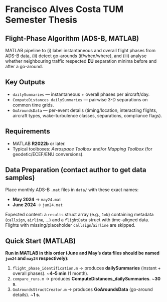 # Francisco Alves Costa TUM Semester Thesis

## Flight-Phase Algorithm (ADS-B, MATLAB)

MATLAB pipeline to (i) label instantaneous and overall flight phases from ADS-B data, (ii) detect go-arounds (if/when/where), and (iii) analyse whether neighbouring traffic respected **EU** separation minima before and after a go-around.

## Key Outputs
- `dailySummaries` — instantaneous + overall phases per aircraft/day.
- `ComputeDistances_dailySummaries` — pairwise 3-D separations on common time grids.
- `GoAroundsData` — per-event details (timing/location, interacting flights, aircraft types, wake-turbulence classes, separations, compliance flags).

## Requirements
- MATLAB **R2022b** or later.
- Typical toolboxes: *Aerospace Toolbox* and/or *Mapping Toolbox* (for geodetic/ECEF/ENU conversions).

## Data Preparation (contact author to get data samples)
Place monthly ADS-B `.mat` files in `data/` with these exact names:
- **May 2024** → `may24.mat`
- **June 2024** → `jun24.mat`

Expected content: a `results` struct array (e.g., `1×N`) containing metadata (`callsign`, `airline`, …) and a `flightData` struct with time-aligned data. Flights with missing/placeholder `callsign`/`airline` are skipped.

## Quick Start (MATLAB)

**Run in MATLAB in this order (June and May’s data files should be named `jun24` and `may24` respectively):**
1. `flight_phase_identification.m` → produces **dailySummaries** (instant + overall phases). ~**4–5 min** (1 month).
2. `compare_runs.m` → produces **ComputeDistances_dailySummaries**. ~**30 s**.
3. `GoAroundsStructCreator.m` → produces **GoAroundsData** (go-around details). ~**1 s**.



